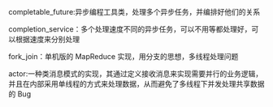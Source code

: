 completable_future:异步编程工具类，处理多个异步任务，并编排好他们的关系

completion_service：多个处理速度不同的异步任务，可以不用等都处理好，可以根据速度来分别处理

fork_join：单机版的 MapReduce 实现，用分支的思想，多线程处理问题

actor:一种类消息模式的实现，其通过定义接收消息来实现需要并行的业务逻辑，并且在内部采用单线程的方式来处理数据，从而避免了多线程下并发处理共享数据的 Bug